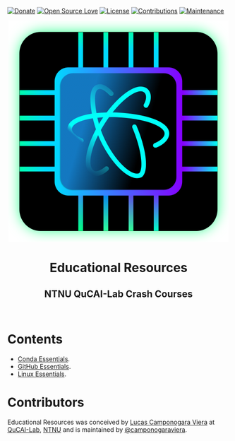 <!-- Badges: -->
[![Donate](https://img.shields.io/badge/Donate-PayPal-green.svg?logo=paypal&style=flat-square)](https://www.paypal.me/CamponogaraViera/100)
[![Open Source Love](https://badges.frapsoft.com/os/v1/open-source.png?v=103)](#)
[![License](https://img.shields.io/github/license/QuCAI-Lab/educational-resources.svg?logo=CreativeCommons&style=flat-square)](LICENSE.md)
[![Contributions](https://img.shields.io/badge/contributions-welcome-orange?style=flat-square)](#)
[![Maintenance](https://img.shields.io/badge/Maintained%3F-yes-green.svg)](https://github.com/QuCAI-Lab/educational-resources/graphs/commit-activity)

<!-- Logo: -->
<div align="center">
  <a href="https://qucai-lab.github.io/"><img src="https://github.com/QuCAI-Lab/qucai-lab.github.io/blob/main/assets/QuCAI-Lab.png" /></a>
</div>

<!-- Title: -->
<div align='center'>
  <h1> Educational Resources </h1>
  <h2> NTNU QuCAI-Lab Crash Courses </h2>
</div>
<br>

# Contents

- [Conda Essentials](Conda_Essentials).
- [GitHub Essentials](GitHub_Essentials).
- [Linux Essentials](Linux_Essentials).

<!-- Author(s): -->
# Contributors

Educational Resources was conceived by [Lucas Camponogara Viera](https://www.linkedin.com/in/camponogaralucas/) at [QuCAI-Lab](https://qucai-lab.github.io), [NTNU](https://www.ntnu.edu.tw/) and is maintained by [@camponogaraviera][1]. 

[1]: https://github.com/camponogaraviera
